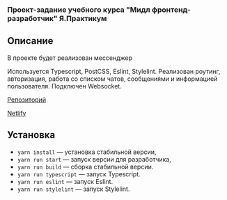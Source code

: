 ### Проект-задание учебного курса "Мидл фронтенд-разработчик" Я.Практикум

## Описание

В проекте будет реализован мессенджер

Используется Typescript, PostCSS, Eslint, Stylelint.
Реализован роутинг, авторизация, работа со списком чатов, сообщениями и информацией пользователя.
Подключен Websocket.


[Репозиторий](https://github.com/likeariverstream/middle.messenger.praktikum.yandex.git)

[Netlify](https://eloquent-granita-6eb372.netlify.app/)

## Установка

- `yarn install` — установка стабильной версии,
- `yarn run start` — запуск версии для разработчика,
- `yarn run build` — сборка стабильной версии.
- `yarn run typescript` — запуск Typescript.
- `yarn run eslint` — запуск Eslint.
- `yarn run stylelint` — запуск Stylelint.
